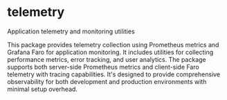 # telemetry

Application telemetry and monitoring utilities

This package provides telemetry collection using Prometheus metrics and Grafana Faro for application monitoring. It includes utilities for collecting performance metrics, error tracking, and user analytics. The package supports both server-side Prometheus metrics and client-side Faro telemetry with tracing capabilities. It's designed to provide comprehensive observability for both development and production environments with minimal setup overhead.
